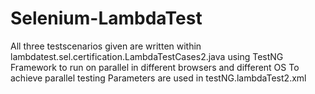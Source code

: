 # Selenium-LambdaTest
All three testscenarios given are written within lambdatest.sel.certification.LambdaTestCases2.java
using TestNG Framework to run on parallel in different browsers and different OS
To achieve parallel testing Parameters are used in testNG.lambdaTest2.xml
